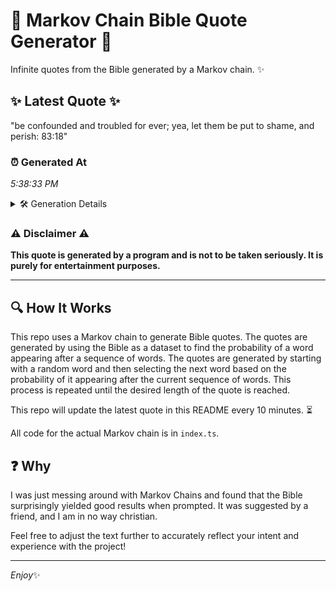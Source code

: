 # 📖 Markov Chain Bible Quote Generator 📖

Infinite quotes from the Bible generated by a Markov chain. ✨

## ✨ Latest Quote ✨
"be confounded and troubled for ever; yea, let them be put to shame, and perish: 83:18"

### ⏰ Generated At
*5:38:33 PM*

<details>
    <summary>🛠️ Generation Details</summary>
    <p>
        <strong>🌱 Seed:</strong> be<br>
        <strong>🔄 Iterations:</strong> 15<br>
        <strong>📜 Context History:</strong><br>[ be ]: confounded<br>[ be, confounded ]: and<br>[ be, confounded, and ]: troubled<br>[ be, confounded, and, troubled ]: for<br>[ be, confounded, and, troubled, for ]: ever;<br>[ be, confounded, and, troubled, for, ever; ]: yea,<br>[ confounded, and, troubled, for, ever;, yea, ]: let<br>[ and, troubled, for, ever;, yea,, let ]: them<br>[ troubled, for, ever;, yea,, let, them ]: be<br>[ for, ever;, yea,, let, them, be ]: put<br>[ ever;, yea,, let, them, be, put ]: to<br>[ yea,, let, them, be, put, to ]: shame,<br>[ let, them, be, put, to, shame, ]: and<br>[ them, be, put, to, shame,, and ]: perish:<br>[ be, put, to, shame,, and, perish: ]: 83:18<br>
    </p>
</details>

### ⚠️ Disclaimer ⚠️
**This quote is generated by a program and is not to be taken seriously. It is purely for entertainment purposes.**

---

## 🔍 How It Works

This repo uses a Markov chain to generate Bible quotes. The quotes are generated by using the Bible as a dataset to find the probability of a word appearing after a sequence of words. The quotes are generated by starting with a random word and then selecting the next word based on the probability of it appearing after the current sequence of words. This process is repeated until the desired length of the quote is reached.

This repo will update the latest quote in this README every 10 minutes. ⏳

All code for the actual Markov chain is in `index.ts`.

## ❓ Why

I was just messing around with Markov Chains and found that the Bible surprisingly yielded good results when prompted. 
It was suggested by a friend, and I am in no way christian.

Feel free to adjust the text further to accurately reflect your intent and experience with the project!

---

*Enjoy*✨
